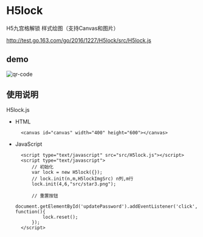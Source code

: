# H5lock
H5九宫格解锁 样式绘图（支持Canvas和图片）

http://test.go.163.com/go/2016/1227/H5lock/src/H5lock.js

## demo ##
![qr-code](qr-code/qrcode.png)

## 使用说明 ##
H5lock.js

- HTML

	    <canvas id="canvas" width="400" height="600"></canvas>

- JavaScript

		<script type="text/javascript" src="src/H5lock.js"></script>
		<script type="text/javascript">
        	// 初始化
        	var lock = new H5lock({});
        	// lock.init(n,m,H5lockImgSrc) n列,m行
        	lock.init(4,6,"src/star3.png");

        	// 重置按钮
        	document.getElementById('updatePassword').addEventListener('click', function(){
            	lock.reset();
        	});
		</script>